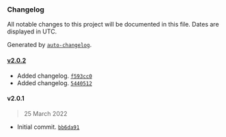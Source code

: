 ### Changelog

All notable changes to this project will be documented in this file. Dates are displayed in UTC.

Generated by [`auto-changelog`](https://github.com/CookPete/auto-changelog).

#### [v2.0.2](https://github.com/UtahGooner/po-labels/compare/v2.0.1...v2.0.2)

- Added changelog. [`f593cc0`](https://github.com/UtahGooner/po-labels/commit/f593cc0d6958415f51afd04c916c558c701f78c6)
- Added changelog. [`5440512`](https://github.com/UtahGooner/po-labels/commit/54405129f20c98d2931ad26b2042696d773b5b06)

#### v2.0.1

> 25 March 2022

- Initial commit. [`bb6da91`](https://github.com/UtahGooner/po-labels/commit/bb6da914591e05b22a66ca1f4225b00a20226ec2)
